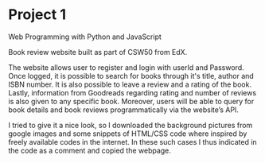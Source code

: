 # Project 1

Web Programming with Python and JavaScript

Book review website built as part of CSW50 from EdX.

The website allows user to register and login with userId and Password. Once logged, it is possible to search for books through it's title, author and ISBN number. It is also possible to leave a review and a rating of the book. Lastly, information from Goodreads regarding rating and number of reviews is also given to any specific book.
Moreover, users will be able to query for book details and book reviews programmatically via the website’s API.

I tried to give it a nice look, so I downloaded the background pictures from google images and some snippets of HTML/CSS code where inspired by freely available codes in the internet. In these such cases I thus indicated in the code as a comment and copied the webpage. 
